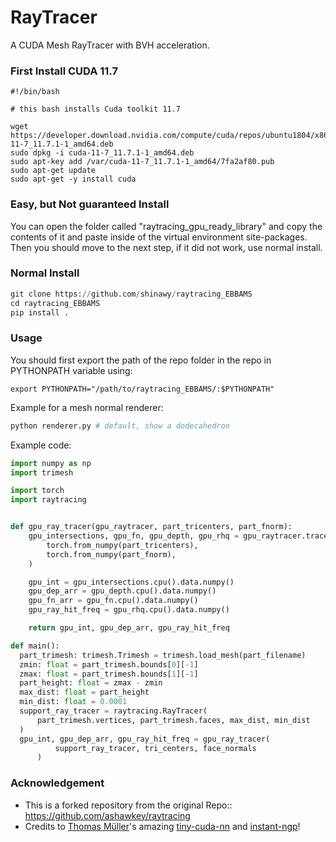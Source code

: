 # RayTracer

A CUDA Mesh RayTracer with BVH acceleration.

### First Install CUDA 11.7
```
#!/bin/bash 

# this bash installs Cuda toolkit 11.7

wget https://developer.download.nvidia.com/compute/cuda/repos/ubuntu1804/x86_64/cuda-11-7_11.7.1-1_amd64.deb
sudo dpkg -i cuda-11-7_11.7.1-1_amd64.deb
sudo apt-key add /var/cuda-11-7_11.7.1-1_amd64/7fa2af80.pub
sudo apt-get update
sudo apt-get -y install cuda

```

### Easy, but Not guaranteed Install
You can open the folder called "raytracing_gpu_ready_library" and copy the contents of it and paste inside of the virtual environment site-packages. Then you should move to the next step, if it did not work, use normal install. 


### Normal Install

```python
git clone https://github.com/shinawy/raytracing_EBBAMS
cd raytracing_EBBAMS
pip install .
```

### Usage
You should first export the path of the repo folder in the repo in PYTHONPATH variable using:
```
export PYTHONPATH="/path/to/raytracing_EBBAMS/:$PYTHONPATH"
```
Example for a mesh normal renderer:

```bash
python renderer.py # default, show a dodecahedron
```


Example code:

```python
import numpy as np
import trimesh

import torch
import raytracing


def gpu_ray_tracer(gpu_raytracer, part_tricenters, part_fnorm):
    gpu_intersections, gpu_fn, gpu_depth, gpu_rhq = gpu_raytracer.trace(
        torch.from_numpy(part_tricenters),
        torch.from_numpy(part_fnorm),
    )

    gpu_int = gpu_intersections.cpu().data.numpy()
    gpu_dep_arr = gpu_depth.cpu().data.numpy()
    gpu_fn_arr = gpu_fn.cpu().data.numpy()
    gpu_ray_hit_freq = gpu_rhq.cpu().data.numpy()

    return gpu_int, gpu_dep_arr, gpu_ray_hit_freq

def main():
  part_trimesh: trimesh.Trimesh = trimesh.load_mesh(part_filename)
  zmin: float = part_trimesh.bounds[0][-1]
  zmax: float = part_trimesh.bounds[1][-1]
  part_height: float = zmax - zmin
  max_dist: float = part_height
  min_dist: float = 0.0001
  support_ray_tracer = raytracing.RayTracer(
      part_trimesh.vertices, part_trimesh.faces, max_dist, min_dist
  )
  gpu_int, gpu_dep_arr, gpu_ray_hit_freq = gpu_ray_tracer(
          support_ray_tracer, tri_centers, face_normals
      )

```



### Acknowledgement
* This is a forked repository from the original Repo:: https://github.com/ashawkey/raytracing
* Credits to [Thomas Müller](https://tom94.net/)'s amazing [tiny-cuda-nn](https://github.com/NVlabs/tiny-cuda-nn) and [instant-ngp](https://github.com/NVlabs/instant-ngp)!
